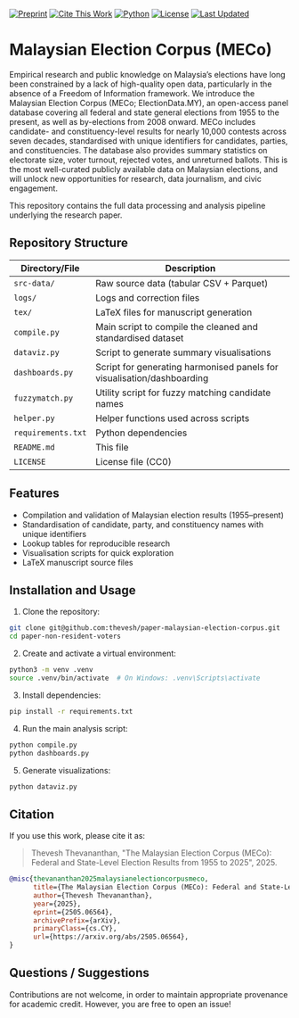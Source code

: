 [![Preprint](https://img.shields.io/badge/project-paper-lightgrey)](https://doi.org/10.48550/arxiv.2505.06564)
[![Cite This Work](https://img.shields.io/badge/citation-notready-red)](#Citation)
[![Python](https://img.shields.io/badge/python-3.11+-blue.svg)](https://www.python.org/)
[![License](https://img.shields.io/badge/license-CC0_1.0-blue.svg)](LICENSE)
[![Last Updated](https://img.shields.io/github/last-commit/thevesh/paper-malaysian-election-corpus)](https://github.com/thevesh/paper-malaysian-election-corpus/commits/main)

# Malaysian Election Corpus (MECo)

Empirical research and public knowledge on Malaysia’s elections have long been constrained by a lack of high-quality open data, particularly in the absence of a Freedom of Information framework. We introduce the Malaysian Election Corpus (MECo; ElectionData.MY), an open-access panel database covering all federal and state general elections from 1955 to the present, as well as by-elections from 2008 onward. MECo includes candidate- and constituency-level results for nearly 10,000 contests across seven decades, standardised with unique identifiers for candidates, parties, and constituencies. The database also provides summary statistics on electorate size, voter turnout, rejected votes, and unreturned ballots. This is the most well-curated publicly available data on Malaysian elections, and will unlock new opportunities for research, data journalism, and civic engagement.

This repository contains the full data processing and analysis pipeline underlying the research paper.

## Repository Structure

| Directory/File                  | Description                                                              |
|---------------------------------|--------------------------------------------------------------------------|
| `src-data/`                     | Raw source data (tabular CSV + Parquet)                                  |
| `logs/`                         | Logs and correction files                                               |
| `tex/`                          | LaTeX files for manuscript generation                                    |
| `compile.py`                    | Main script to compile the cleaned and standardised dataset              |
| `dataviz.py`                    | Script to generate summary visualisations                               |
| `dashboards.py`                 | Script for generating harmonised panels for visualisation/dashboarding   |
| `fuzzymatch.py`                 | Utility script for fuzzy matching candidate names                        |
| `helper.py`                     | Helper functions used across scripts                                     |
| `requirements.txt`              | Python dependencies                                                     |
| `README.md`                     | This file                                                                |
| `LICENSE`                       | License file (CC0)                                                       |

## Features

- Compilation and validation of Malaysian election results (1955–present)
- Standardisation of candidate, party, and constituency names with unique identifiers
- Lookup tables for reproducible research
- Visualisation scripts for quick exploration
- LaTeX manuscript source files

## Installation and Usage

1. Clone the repository:
```bash
git clone git@github.com:thevesh/paper-malaysian-election-corpus.git
cd paper-non-resident-voters
```

2. Create and activate a virtual environment:
```bash
python3 -m venv .venv
source .venv/bin/activate  # On Windows: .venv\Scripts\activate
```

3. Install dependencies:
```bash
pip install -r requirements.txt
```

4. Run the main analysis script:
```bash
python compile.py
python dashboards.py
```

5. Generate visualizations:
```bash
python dataviz.py
```

## Citation

If you use this work, please cite it as:

> Thevesh Thevananthan, "The Malaysian Election Corpus (MECo): Federal and State-Level Election Results from 1955 to 2025", 2025.

``` BibTeX
@misc{thevananthan2025malaysianelectioncorpusmeco,
      title={The Malaysian Election Corpus (MECo): Federal and State-Level Election Results from 1955 to 2025}, 
      author={Thevesh Thevananthan},
      year={2025},
      eprint={2505.06564},
      archivePrefix={arXiv},
      primaryClass={cs.CY},
      url={https://arxiv.org/abs/2505.06564}, 
}
```

## Questions / Suggestions

Contributions are not welcome, in order to maintain appropriate provenance for academic credit. However, you are free to open an issue!
